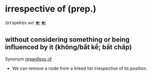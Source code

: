 # irrespective of (prep.)

/ɪrɪˈspektɪv əv/ [🔊](https://www.oxfordlearnersdictionaries.com/media/english/uk_pron/i/irr/irres/irrespective_of_1_gb_1.mp3) [🔊](https://www.oxfordlearnersdictionaries.com/media/english/us_pron/i/irr/irres/irrespective_of_1_us_1.mp3)

## without considering something or being influenced by it (không/bất kể; bất chấp)

Synonym [regardless of]()

- We can remove a node from a linked list irrespective of its position.